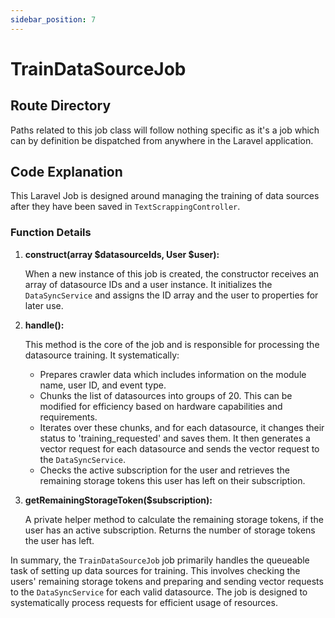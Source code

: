 ```yaml
---
sidebar_position: 7
---
```


# TrainDataSourceJob

## Route Directory

Paths related to this job class will follow nothing specific as it's a job which can by definition be dispatched from anywhere in the Laravel application.

## Code Explanation

This Laravel Job is designed around managing the training of data sources after they have been saved in `TextScrappingController`.

### Function Details

1. **construct(array $datasourceIds, User $user):**

   When a new instance of this job is created, the constructor receives an array of datasource IDs and a user instance. It initializes the `DataSyncService` and assigns the ID array and the user to properties for later use.

2. **handle():**

   This method is the core of the job and is responsible for processing the datasource training. It systematically:

   - Prepares crawler data which includes information on the module name, user ID, and event type.
   - Chunks the list of datasources into groups of 20. This can be modified for efficiency based on hardware capabilities and requirements.
   - Iterates over these chunks, and for each datasource, it changes their status to 'training_requested' and saves them. It then generates a vector request for each datasource and sends the vector request to the `DataSyncService`.
   - Checks the active subscription for the user and retrieves the remaining storage tokens this user has left on their subscription.

3. **getRemainingStorageToken($subscription):**

   A private helper method to calculate the remaining storage tokens, if the user has an active subscription. Returns the number of storage tokens the user has left.

In summary, the `TrainDataSourceJob` job primarily handles the queueable task of setting up data sources for training. This involves checking the users' remaining storage tokens and preparing and sending vector requests to the `DataSyncService` for each valid datasource. The job is designed to systematically process requests for efficient usage of resources.
